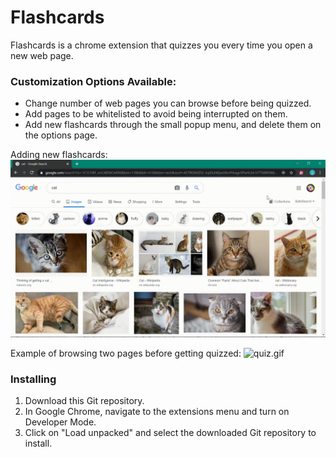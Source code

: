 # Flashcards

Flashcards is a chrome extension that quizzes you every time you open a new web page.

### Customization Options Available:
* Change number of web pages you can browse before being quizzed.
* Add pages to be whitelisted to avoid being interrupted on them.
* Add new flashcards through the small popup menu, and delete them on the options page.

Adding new flashcards:
![addword.gif](md_images/addword.gif)

Example of browsing two pages before getting quizzed:
![quiz.gif](md_images/quiz.gif)

### Installing
1. Download this Git repository.
2. In Google Chrome, navigate to the extensions menu and turn on Developer Mode.
3. Click on "Load unpacked" and select the downloaded Git repository to install.
